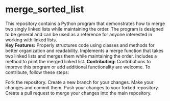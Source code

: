 # merge_sorted_list
This repository contains a Python program that demonstrates how to merge two singly linked lists while maintaining the order. The program is designed to be general and can be used as a reference for anyone interested in working with linked lists.  
**Key Features:**
Properly structures code using classes and methods for better organization and readability.
Implements a merge function that takes two linked lists and merges them while maintaining the order.
Includes a method to print the merged linked list.
**Contributing:**
Contributions to improve this program or add additional functionality are welcome. To contribute, follow these steps:

Fork the repository.
Create a new branch for your changes.
Make your changes and commit them.
Push your changes to your forked repository.
Create a pull request to merge your changes into the main repository.

